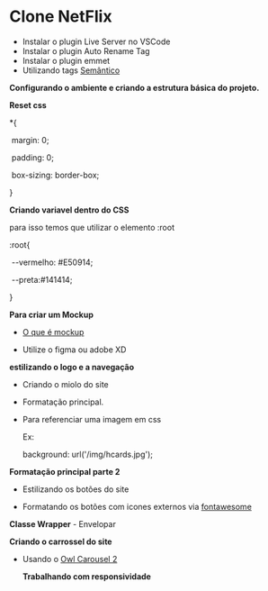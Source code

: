 # Clone NetFlix

- Instalar o plugin Live Server no VSCode
- Instalar o plugin Auto Rename Tag
- Instalar o plugin emmet
- Utilizando tags [Semântico]( https://www.devmedia.com.br/html-semantico-conheca-os-elementos-semanticos-da-html5/38065)

**Configurando o ambiente e criando a estrutura básica do projeto.**

**Reset css**

*{

​	margin: 0;

​	padding: 0;

​	box-sizing: border-box;

}

**Criando variavel dentro do CSS**

para isso temos que utilizar o elemento :root

:root{

​	--vermelho: #E50914;

​	--preta:#141414;

}



**Para criar um Mockup**

- [O que é mockup](https://www.futuraexpress.com.br/blog/o-que-e-mockup/)

- Utilize o figma ou adobe XD



**estilizando o logo e a navegação**

- Criando o miolo do site

- Formatação principal.

- Para referenciar uma imagem em css

  Ex:

   background: url('/img/hcards.jpg');

**Formatação principal parte 2** 

- Estilizando os botões do site

- Formatando os botões com icones externos via [fontawesome](https://fontawesome.com/) 



**Classe Wrapper** - Envelopar



**Criando o carrossel do site**

- Usando o [Owl Carousel 2](https://owlcarousel2.github.io/OwlCarousel2/)

  **Trabalhando com responsividade**

  







